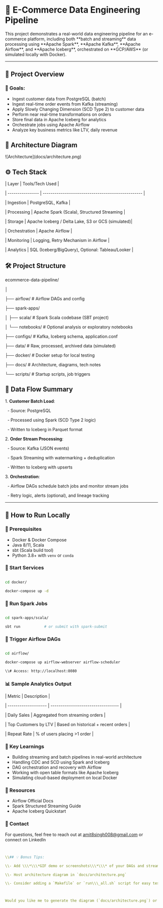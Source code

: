 # 🛒 E-Commerce Data Engineering Pipeline



This project demonstrates a real-world data engineering pipeline for an e-commerce platform, including both \*\*batch and streaming\*\* data processing using \*\*Apache Spark\*\*, \*\*Apache Kafka\*\*, \*\*Apache Airflow\*\*, and \*\*Apache Iceberg\*\*, orchestrated on \*\*GCP/AWS\*\* (or simulated locally with Docker).



---



## 🚀 Project Overview



### 🎯 Goals:

* Ingest customer data from PostgreSQL (batch)
* Ingest real-time order events from Kafka (streaming)
* Apply Slowly Changing Dimension (SCD Type 2) to customer data
* Perform near real-time transformations on orders
* Store final data in Apache Iceberg for analytics
* Orchestrate jobs using Apache Airflow
* Analyze key business metrics like LTV, daily revenue





## 🧱 Architecture Diagram



!\[Architecture](docs/architecture.png)







## ⚙️ Tech Stack



| Layer           | Tools/Tech Used                                  |

| ---------------- | --------------------------------------------------- |

| Ingestion       | PostgreSQL, Kafka                                 |

| Processing      | Apache Spark (Scala), Structured Streaming        |

| Storage         | Apache Iceberg / Delta Lake, S3 or GCS (simulated)|

| Orchestration   | Apache Airflow                                    |

| Monitoring      | Logging, Retry Mechanism in Airflow               |

| Analytics       | SQL (Iceberg/BigQuery), Optional: Tableau/Looker  |







## 🛠️ Project Structure



ecommerce-data-pipeline/

│

├── airflow/ # Airflow DAGs and config

├── spark-apps/

│ ├── scala/ # Spark Scala codebase (SBT project)

│ └── notebooks/ # Optional analysis or exploratory notebooks

├── configs/ # Kafka, Iceberg schema, application.conf

├── data/ # Raw, processed, archived data (simulated)

├── docker/ # Docker setup for local testing

├── docs/ # Architecture, diagrams, tech notes

└── scripts/ # Startup scripts, job triggers









## 🔄 Data Flow Summary



1\. **Customer Batch Load**:

   - Source: PostgreSQL

   - Processed using Spark (SCD Type 2 logic)

   - Written to Iceberg in Parquet format



2\. **Order Stream Processing**:

   - Source: Kafka (JSON events)

   - Spark Streaming with watermarking + deduplication

   - Written to Iceberg with upserts



3\. **Orchestration**:

   - Airflow DAGs schedule batch jobs and monitor stream jobs

   - Retry logic, alerts (optional), and lineage tracking



---



## 🧪 How to Run Locally



### 📌 Prerequisites

* Docker \& Docker Compose
* Java 8/11, Scala
* sbt (Scala build tool)
* Python 3.8+ with `venv` or `conda`



### 🐳 Start Services

```bash

cd docker/

docker-compose up -d
```


### 🚀 Run Spark Jobs


```bash

cd spark-apps/scala/

sbt run           # or submit with spark-submit

```



### 🛫 Trigger Airflow DAGs

```bash

cd airflow/

docker-compose up airflow-webserver airflow-scheduler

\\# Access: http://localhost:8080

```



### 📊 Sample Analytics Output





| Metric               | Description                         |

| -------------------- | ----------------------------------- |

| Daily Sales          | Aggregated from streaming orders    |

| Top Customers by LTV | Based on historical + recent orders |

| Repeat Rate          | % of users placing >1 order         |





### 📝 Key Learnings

* Building streaming and batch pipelines in real-world architecture
* Handling CDC and SCD using Spark and Iceberg
* DAG orchestration and recovery with Airflow
* Working with open table formats like Apache Iceberg
* Simulating cloud-based deployment on local Docker



### 📂 Resources

* Airflow Official Docs
* Spark Structured Streaming Guide
* Apache Iceberg Quickstart



### 📧 Contact

For questions, feel free to reach out at amit8singh008@gmail.com or connect on LinkedIn



```yaml


\\## 💡 Bonus Tips:

\\- Add \\\*\\\*GIF demo or screenshots\\\*\\\* of your DAGs and streaming output

\\- Host architecture diagram in `docs/architecture.png`

\\- Consider adding a `Makefile` or `run\\\_all.sh` script for easy testing



Would you like me to generate the diagram (`docs/architecture.png`) or starter Airflow DAG next?

```



